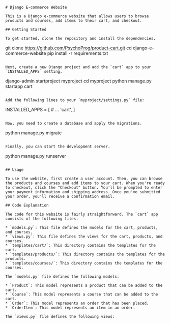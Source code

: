  ```
# Django E-commerce Website

This is a Django e-commerce website that allows users to browse products and courses, add items to their cart, and checkout.

## Getting Started

To get started, clone the repository and install the dependencies.

```
git clone https://github.com/PsychoProg/product-cart.git
cd django-e-commerce-website
pip install -r requirements.txt
```

Next, create a new Django project and add the `cart` app to your `INSTALLED_APPS` setting.

```
django-admin startproject myproject
cd myproject
python manage.py startapp cart
```

Add the following lines to your `myproject/settings.py` file:

```
INSTALLED_APPS = [
    # ...
    'cart',
]
```

Now, you need to create a database and apply the migrations.

```
python manage.py migrate
```

Finally, you can start the development server.

```
python manage.py runserver
```

## Usage

To use the website, first create a user account. Then, you can browse the products and courses and add items to your cart. When you're ready to checkout, click the "Checkout" button. You'll be prompted to enter your payment information and shipping address. Once you've submitted your order, you'll receive a confirmation email.

## Code Explanation

The code for this website is fairly straightforward. The `cart` app consists of the following files:

* `models.py`: This file defines the models for the cart, products, and courses.
* `views.py`: This file defines the views for the cart, products, and courses.
* `templates/cart/`: This directory contains the templates for the cart.
* `templates/products/`: This directory contains the templates for the products.
* `templates/courses/`: This directory contains the templates for the courses.

The `models.py` file defines the following models:

* `Product`: This model represents a product that can be added to the cart.
* `Course`: This model represents a course that can be added to the cart.
* `Order`: This model represents an order that has been placed.
* `OrderItem`: This model represents an item in an order.

The `views.py` file defines the following views:



